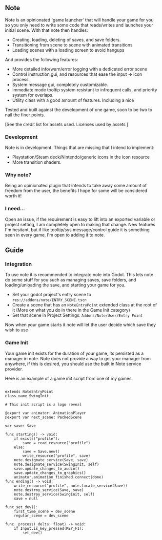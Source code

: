 ## Note

Note is an opinionated 'game launcher' that will handle your game for you
so you only need to write some code that reads/writes and launches your initial scene.
With that note then handles:
- Creating, loading, deleting of saves, and save folders.
- Transitioning from scene to scene with animated transitions
- Loading scenes with a loading screen to avoid hangups

And provides the following features:
- More detailed info/warn/error logging with a dedicated error scene
- Control instruction gui, and resources that ease the input -> icon process
- System message gui, completely customizable.
- Immediate mode tooltip system resistant to infrequent calls, and priority system for overlaps.
- Utility class with a good amount of features. Including a nice

Tested and built against the development of one game, soon to be two to nail the finer points.

[See the credit list for assets used. Licenses used by assets ]

### Development

Note is in development. Things that are missing that I intend to implement:
- Playstation/Steam deck/Nintendo/generic icons in the icon resource
- More transition shaders.

### Why note?

Being an opinionated plugin that intends to take away some amount of freedom from the user, the benefits
I hope for some will be considered worth it! 

### I need...

Open an issue, if the requirement is easy to lift into an exported variable or project setting,
I am completely open to making that change. New features I'm hesitant, but if like tooltip/sys message/control guide
it is something seen in every game, I'm open to adding it to note.

## Guide

### Integration

To use note it is recommended to integrate note into Godot. This lets note do
some stuff for you such as managing saves, save folders, and loading/unloading
the save, and starting your game for you.

- Set your godot project's entry scene to `res://addons/note/ENTRY_SCENE.tscn`
- Create a scene that has an `NoteEntryPoint` extended class at the root of it (More on what you do in there in the Game Init category)
- Set that scene in Project Settings: `Addons/Note/User/Entry Point`

Now when your game starts it note will let the user decide which save they wish to use


### Game Init

Your game init exists for the duration of your game, its persisted as a manager in note. Note does not provide
a way to get your manager from anywhere, if this is desired, you should use the built in Note service provider.

Here is an example of a game init script from one of my games.

```gdscript

extends NoteEntryPoint
class_name SwingInit

# This init script is a logo reveal 

@export var animator: AnimationPlayer
@export var next_scene: PackedScene

var save: Save

func starting() -> void:
	if exists("profile"):
		save = read_resource("profile")
	else:
		save = Save.new()
		write_resource("profile", save)
	note.designate_service(Save, save)
	note.designate_service(SwingInit, self)
	save.update_changes_to_audio()
	save.update_changes_to_graphics()
	animator.animation_finished.connect(done)
func ending() -> void:
	write_resource("profile", note.locate_service(Save))
	note.destroy_service(Save, save)
	note.destroy_service(SwingInit, self)
	save = null

func set_dev():
	first_time_scene = dev_scene
	regular_scene = dev_scene

func _process(_delta: float) -> void:
	if Input.is_key_pressed(KEY_F1):
		set_dev()

```